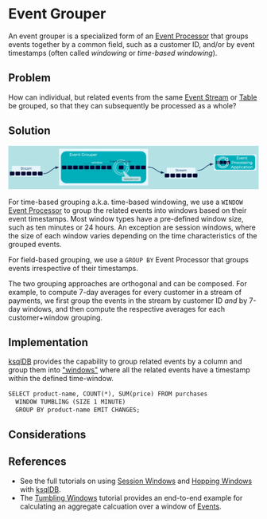 # Event Grouper
An event grouper is a specialized form of an [Event Processor](../event-processing/event-processor.md) that groups events together by a common field, such as a customer ID, and/or by event timestamps (often called _windowing_ or _time-based windowing_).

## Problem

How can individual, but related events from the same [Event Stream](../event-stream/event-stream.md) or [Table](../table/state-table.md) be grouped, so that they can subsequently be processed as a whole?


## Solution
![event-grouper](../img/event-grouper.png)

For time-based grouping a.k.a. time-based windowing, we use a `WINDOW` [Event Processor](../event-processing/event-processor.md) to group the related events into windows based on their event timestamps. Most window types have a pre-defined window size, such as ten minutes or 24 hours. An exception are session windows, where the size of each window varies depending on the time characteristics of the grouped events.

For field-based grouping, we use a `GROUP BY` Event Processor that groups events irrespective of their timestamps.

The two grouping approaches are orthogonal and can be composed. For example, to compute 7-day averages for every customer in a stream of payments, we first group the events in the stream by customer ID _and_ by 7-day windows, and then compute the respective averages for each customer+window grouping.

## Implementation
[ksqlDB](https://ksqldb.io/) provides the capability to group related events by a column and group them into ["windows"](https://docs.ksqldb.io/en/latest/concepts/time-and-windows-in-ksqldb-queries/) where all the related events have a timestamp within the defined time-window.

```
SELECT product-name, COUNT(*), SUM(price) FROM purchases
  WINDOW TUMBLING (SIZE 1 MINUTE)
  GROUP BY product-name EMIT CHANGES;
```

## Considerations


## References
* See the full tutorials on using [Session Windows](https://kafka-tutorials.confluent.io/create-session-windows/ksql.html) and [Hopping Windows](https://kafka-tutorials.confluent.io/create-hopping-windows/ksql.html) with [ksqlDB](https://ksqldb.io/).
* The [Tumbling Windows](https://kafka-tutorials.confluent.io/create-tumbling-windows/ksql.html) tutorial provides an end-to-end example for calculating an aggregate calcuation over a window of [Events](../event/event.md).
